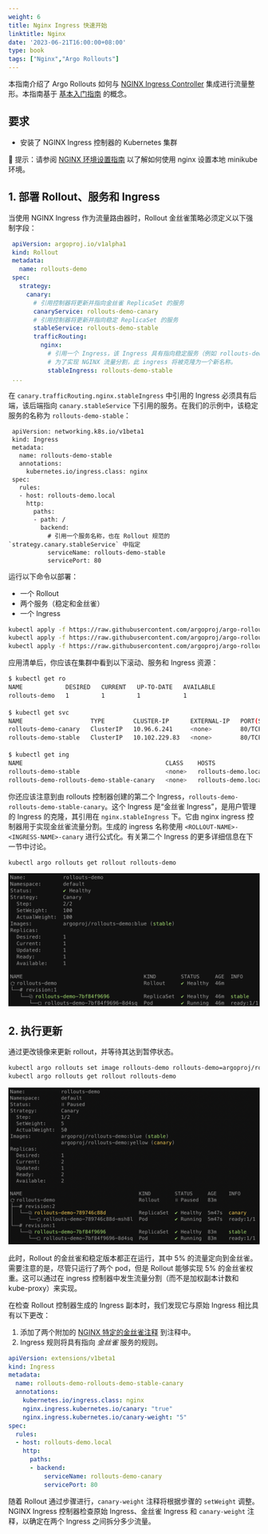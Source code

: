 ```yaml
---
weight: 6
title: Nginx Ingress 快速开始
linktitle: Nginx
date: '2023-06-21T16:00:00+08:00'
type: book
tags: ["Nginx","Argo Rollouts"]
---
```


本指南介绍了 Argo Rollouts 如何与 [NGINX Ingress Controller](https://github.com/kubernetes/ingress-nginx) 集成进行流量整形。本指南基于 [基本入门指南](../basic-usage/) 的概念。

## 要求

- 安装了 NGINX Ingress 控制器的 Kubernetes 集群

🔔 提示：请参阅 [NGINX 环境设置指南](https://argo-rollouts.readthedocs.io/en/stable/getting-started/setup/#nginx-ingress-controller-setup) 以了解如何使用 nginx 设置本地 minikube 环境。

## 1. 部署 Rollout、服务和 Ingress

当使用 NGINX Ingress 作为流量路由器时，Rollout 金丝雀策略必须定义以下强制字段：

```yaml
 apiVersion: argoproj.io/v1alpha1
 kind: Rollout
 metadata:
   name: rollouts-demo
 spec:
   strategy:
     canary:
       # 引用控制器将更新并指向金丝雀 ReplicaSet 的服务
       canaryService: rollouts-demo-canary
       # 引用控制器将更新并指向稳定 ReplicaSet 的服务
       stableService: rollouts-demo-stable
       trafficRouting:
         nginx:
           # 引用一个 Ingress，该 Ingress 具有指向稳定服务（例如 rollouts-demo-stable）的规则
           # 为了实现 NGINX 流量分割，此 ingress 将被克隆为一个新名称。
           stableIngress: rollouts-demo-stable
 ...
```

在 `canary.trafficRouting.nginx.stableIngress` 中引用的 Ingress 必须具有后端，该后端指向 `canary.stableService` 下引用的服务。在我们的示例中，该稳定服务的名称为 `rollouts-demo-stable`：

```
 apiVersion: networking.k8s.io/v1beta1
 kind: Ingress
 metadata:
   name: rollouts-demo-stable
   annotations:
     kubernetes.io/ingress.class: nginx
 spec:
   rules:
   - host: rollouts-demo.local
     http:
       paths:
       - path: /
         backend:
           # 引用一个服务名称，也在 Rollout 规范的 `strategy.canary.stableService` 中指定
           serviceName: rollouts-demo-stable
           servicePort: 80
```

运行以下命令以部署：

- 一个 Rollout
- 两个服务（稳定和金丝雀）
- 一个 Ingress

```bash
kubectl apply -f https://raw.githubusercontent.com/argoproj/argo-rollouts/master/docs/getting-started/nginx/rollout.yaml
kubectl apply -f https://raw.githubusercontent.com/argoproj/argo-rollouts/master/docs/getting-started/nginx/services.yaml
kubectl apply -f https://raw.githubusercontent.com/argoproj/argo-rollouts/master/docs/getting-started/nginx/ingress.yaml
```

应用清单后，你应该在集群中看到以下滚动、服务和 Ingress 资源：

```bash
$ kubectl get ro
NAME            DESIRED   CURRENT   UP-TO-DATE   AVAILABLE
rollouts-demo   1         1         1            1

$ kubectl get svc
NAME                   TYPE        CLUSTER-IP      EXTERNAL-IP   PORT(S)   AGE
rollouts-demo-canary   ClusterIP   10.96.6.241     <none>        80/TCP    33s
rollouts-demo-stable   ClusterIP   10.102.229.83   <none>        80/TCP    33s

$ kubectl get ing
NAME                                        CLASS    HOSTS                 ADDRESS        PORTS   AGE
rollouts-demo-stable                        <none>   rollouts-demo.local   192.168.64.2   80      36s
rollouts-demo-rollouts-demo-stable-canary   <none>   rollouts-demo.local   192.168.64.2   80      35s
```

你还应该注意到由 rollouts 控制器创建的第二个 Ingress，`rollouts-demo-rollouts-demo-stable-canary`。这个 Ingress 是“金丝雀 Ingress”，是用户管理的 Ingress 的克隆，其引用在 `nginx.stableIngress` 下。它由 nginx ingress 控制器用于实现金丝雀流量分割。生成的 ingress 名称使用 `<ROLLOUT-NAME>-<INGRESS-NAME>-canary` 进行公式化。有关第二个 Ingress 的更多详细信息在下一节中讨论。

```bash
kubectl argo rollouts get rollout rollouts-demo
```

![Rollout Nginx](images/rollout-nginx.png)

## 2. 执行更新

通过更改镜像来更新 rollout，并等待其达到暂停状态。

```bash
kubectl argo rollouts set image rollouts-demo rollouts-demo=argoproj/rollouts-demo:yellow
kubectl argo rollouts get rollout rollouts-demo
```

![Rollout Nginx 已暂停](images/paused-rollout-nginx.png)

此时，Rollout 的金丝雀和稳定版本都正在运行，其中 5% 的流量定向到金丝雀。需要注意的是，尽管只运行了两个 pod，但是 Rollout 能够实现 5% 的金丝雀权重。这可以通过在 ingress 控制器中发生流量分割（而不是加权副本计数和 kube-proxy）来实现。

在检查 Rollout 控制器生成的 Ingress 副本时，我们发现它与原始 Ingress 相比具有以下更改：

1. 添加了两个附加的 [NGINX 特定的金丝雀注释](https://kubernetes.github.io/ingress-nginx/user-guide/nginx-configuration/annotations/#canary) 到注释中。
2. Ingress 规则将具有指向 *金丝雀* 服务的规则。

```yaml
apiVersion: extensions/v1beta1
kind: Ingress
metadata:
  name: rollouts-demo-rollouts-demo-stable-canary
  annotations:
    kubernetes.io/ingress.class: nginx
    nginx.ingress.kubernetes.io/canary: "true"
    nginx.ingress.kubernetes.io/canary-weight: "5"
spec:
  rules:
  - host: rollouts-demo.local
    http:
      paths:
      - backend:
          serviceName: rollouts-demo-canary
          servicePort: 80
```

随着 Rollout 通过步骤进行，`canary-weight` 注释将根据步骤的 `setWeight` 调整。NGINX Ingress 控制器检查原始 Ingress、金丝雀 Ingress 和 `canary-weight` 注释，以确定在两个 Ingress 之间拆分多少流量。
